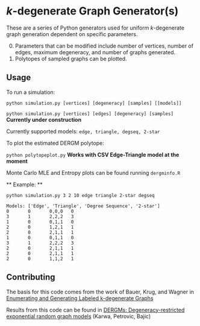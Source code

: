 *k*-degenerate Graph Generator(s)
=============

These are a series of Python generators used for uniform *k*-degenerate graph generation dependent on specific parameters.

0. Parameters that can be modified include number of vertices, number of edges, maximum degeneracy, and number of graphs generated.
0. Polytopes of sampled graphs can be plotted.

Usage
-----

To run a simulation:

```python simulation.py [vertices] [degeneracy] [samples] [[models]]```

```python simulation.py [vertices] [edges] [degeneracy] [samples]``` **Currently under construction**

Currently supported models: ```edge, triangle, degseq, 2-star```

To plot the estimated DERGM polytope:

```python polytopeplot.py``` **Works with CSV Edge-Triangle model at the moment**

Monte Carlo MLE and Entropy plots can be found running ```dergminfo.R```

** Example: **

```python simulation.py 3 2 10 edge triangle 2-star degseq```
```
Models: ['Edge', 'Triangle', 'Degree Sequence', '2-star']
0       0       0,0,0   0
3       1       2,2,2   3
1       0       0,1,1   0
2       0       1,2,1   1
2       0       2,1,1   1
1       0       0,1,1   0
3       1       2,2,2   3
2       0       2,1,1   1
2       0       2,1,1   1
2       0       1,1,2   1
```

Contributing
------------

The basis for this code comes from the work of Bauer, Krug, and Wagner in [Enumerating and Generating Labeled k-degenerate Graphs](http://epubs.siam.org/doi/abs/10.1137/1.9781611973006.12)

Results from this code can be found in [DERGMs: Degeneracy-restricted exponential random graph models](https://arxiv.org/abs/1612.03054) (Karwa, Petrovic, Bajic)